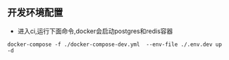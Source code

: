 ## 开发环境配置

- 进入ci,运行下面命令,docker会启动postgres和redis容器
```
docker-compose -f ./docker-compose-dev.yml  --env-file ./.env.dev up  -d
```